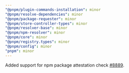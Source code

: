 ```yaml
---
"@pnpm/plugin-commands-installation": minor
"@pnpm/resolve-dependencies": minor
"@pnpm/package-requester": minor
"@pnpm/store-controller-types": minor
"@pnpm/resolver-base": minor
"@pnpm/npm-resolver": minor
"@pnpm/core": minor
"@pnpm/registry.types": minor
"@pnpm/config": minor
"pnpm": minor
---
```


Added support for npm package attestation check [#8889](https://github.com/pnpm/pnpm/issues/8889).
